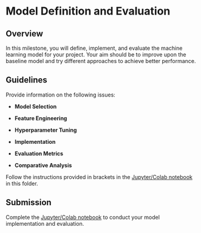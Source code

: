 # Model Definition and Evaluation

## Overview

In this milestone, you will define, implement, and evaluate the machine learning model for your project. Your aim should be to improve upon the baseline model and try different approaches to achieve better performance.

## Guidelines

Provide information on the following issues:

- **Model Selection**

- **Feature Engineering**

- **Hyperparameter Tuning**

- **Implementation**

- **Evaluation Metrics**

- **Comparative Analysis**

Follow the instructions provided in brackets in the [Jupyter/Colab notebook](model_definition_evaluation.ipynb) in this folder.

## Submission

Complete the [Jupyter/Colab notebook](model_definition_evaluation.ipynb) to conduct your model implementation and evaluation.

